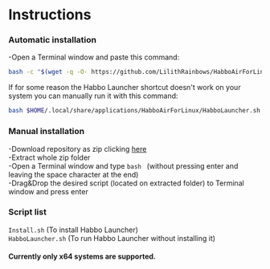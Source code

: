 # Instructions
### Automatic installation

-Open a Terminal window and paste this command:
```sh
bash -c "$(wget -q -O- https://github.com/LilithRainbows/HabboAirForLinux/raw/main/Install.sh)"
```
If for some reason the Habbo Launcher shortcut doesn't work on your system you can manually run it with this command:
```sh
bash $HOME/.local/share/applications/HabboAirForLinux/HabboLauncher.sh
```

### Manual installation

-Download repository as zip clicking [here](https://github.com/LilithRainbows/HabboAirForLinux/archive/refs/heads/main.zip)<br>
-Extract whole zip folder<br>
-Open a Terminal window and type ```bash ``` (without pressing enter and leaving the space character at the end)<br>
-Drag&Drop the desired script (located on extracted folder) to Terminal window and press enter<br>

### Script list
```Install.sh``` (To install Habbo Launcher)<br>
```HabboLauncher.sh``` (To run Habbo Launcher without installing it)

#### Currently only x64 systems are supported.
